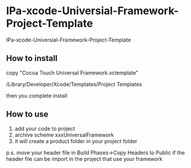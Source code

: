 IPa-xcode-Universial-Framework-Project-Template
===============================================

IPa-xcode-Universial-Framework-Project-Template


How to install
-------------------

copy "Cocoa Touch Universal Framework.xctemplate"

/Library/Developer/Xcode/Templates/Project Templates

then you complete install


How to use
-------------------
1. add your code to project
2. archive scheme xxxUniversalFramework
3. it will create a product folder in your project folder


p.s. move your header file in Build Phases->Copy Headers to Public
     if the header file can be import in the project that use your framework